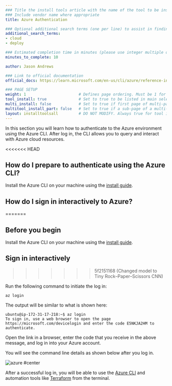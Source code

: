 ```yaml
---
### Title the install tools article with the name of the tool to be installed
### Include vendor name where appropriate
title: Azure Authentication

### Optional additional search terms (one per line) to assist in finding the article
additional_search_terms:
- cloud
- deploy

### Estimated completion time in minutes (please use integer multiple of 5)
minutes_to_complete: 10

author: Jason Andrews

### Link to official documentation
official_docs: https://learn.microsoft.com/en-us/cli/azure/reference-index?view=azure-cli-latest#az-login

### PAGE SETUP
weight: 1                       # Defines page ordering. Must be 1 for first (or only) page.
tool_install: true              # Set to true to be listed in main selection page, else false
multi_install: false            # Set to true if first page of multi-page article, else false
multitool_install_part: false   # Set to true if a sub-page of a multi-page article, else false
layout: installtoolsall         # DO NOT MODIFY. Always true for tool install articles
---
```


In this section you will learn how to authenticate to the Azure environment using the Azure CLI. After log in, the CLI allows you to query and interact with Azure cloud resources.

<<<<<<< HEAD
## How do I prepare to authenticate using the Azure CLI?

Install the Azure CLI on your machine using the [install guide](/install-guides/azure-cli/).

## How do I sign in interactively to Azure?
=======
## Before you begin

Install the Azure CLI on your machine using the [install guide](/install-guides/azure-cli/).

## Sign in interactively
>>>>>>> 5f2151168 (Changed model to Tiny Rock–Paper–Scissors CNN)

Run the following command to initiate the log in:

```console
az login
```

The output will be similar to what is shown here:

```output
ubuntu@ip-172-31-17-218:~$ az login
To sign in, use a web browser to open the page https://microsoft.com/devicelogin and enter the code E5NKJA2HM to authenticate.
```

Open the link in a browser, enter the code that you receive in the above message, and log in into your Azure account. 

You will see the command line details as shown below after you log in.

![azure #center](https://github.com/ArmDeveloperEcosystem/arm-learning-paths/assets/40816837/1b11ecbe-0e70-48c3-a9bf-6712ad2fba4a)

After a successful log in, you will be able to use the [Azure CLI](/install-guides/azure-cli/) and automation tools like [Terraform](/install-guides/terraform/) from the terminal.
